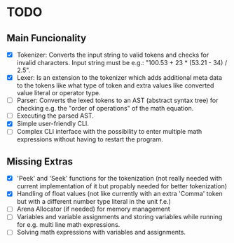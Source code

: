 # TODO

## Main Funcionality

- [X] Tokenizer: Converts the input string to valid tokens and checks for invalid characters. Input string must be e.g.: "100.53 + 23 * (53.21 - 34) / 2.5".
- [X] Lexer: Is an extension to the tokenizer which adds additional meta data to the tokens like what type of token and extra values like converted value literal or operator type.
- [ ] Parser: Converts the lexed tokens to an AST (abstract syntax tree) for checking e.g. the "order of operations" of the math equation.
- [ ] Executing the parsed AST.
- [X] Simple user-friendly CLI.
- [ ] Complex CLI interface with the possibility to enter multiple math expressions without having to restart the program.

## Missing Extras

- [X] 'Peek' and 'Seek' functions for the tokenization (not really needed with current implementation of it but propably needed for better tokenization)
- [X] Handling of float values (not like currently with an extra 'Comma' token but with a different number type literal in the unit f.e.)
- [ ] Arena Allocator (if needed) for memory management
- [ ] Variables and variable assignments and storing variables while running for e.g. multi line math expressions.
- [ ] Solving math expressions with variables and assignments.
